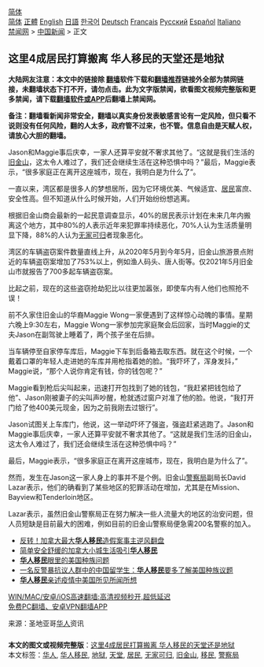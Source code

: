  <!-- 面包屑导航 --> <div class="breadcrumb"><!-- GTranslate: https://gtranslate.io/ -->  <div class="switcher notranslate">  <div class="selected">  <a href="#" onclick="return false;"> 简体</a>  </div>  <div class="option">  <a href="https://www.bannedbook.org" onclick="doGTranslate('zh-CN|zh-CN');jQuery('div.switcher div.selected a').html(jQuery(this).html());return false;" title="简体中文" class="nturl selected"> 简体</a>  <a href="https://www.bannedbook.org/zh-tw/" onclick="doGTranslate('zh-CN|zh-TW');jQuery('div.switcher div.selected a').html(jQuery(this).html());return false;" title="繁體中文" class="nturl"> 正體</a>  <a href="https://www.bannedbook.org/en/" onclick="doGTranslate('zh-CN|en');jQuery('div.switcher div.selected a').html(jQuery(this).html());return false;" title="English" class="nturl"> English</a>  <a href="https://www.bannedbook.org/ja/" onclick="doGTranslate('zh-CN|ja');jQuery('div.switcher div.selected a').html(jQuery(this).html());return false;" title="日本語" class="nturl"> 日語</a>  <a href="https://www.bannedbook.org/ko/" onclick="doGTranslate('zh-CN|ko');jQuery('div.switcher div.selected a').html(jQuery(this).html());return false;" title="한국어" class="nturl"> 한국어</a>  <a href="https://www.bannedbook.org/de/" onclick="doGTranslate('zh-CN|de');jQuery('div.switcher div.selected a').html(jQuery(this).html());return false;" title="Deutsch" class="nturl"> Deutsch</a>  <a href="https://www.bannedbook.org/fr/" onclick="doGTranslate('zh-CN|fr');jQuery('div.switcher div.selected a').html(jQuery(this).html());return false;" title="Français" class="nturl"> Français</a>  <a href="https://www.bannedbook.org/ru/" onclick="doGTranslate('zh-CN|ru');jQuery('div.switcher div.selected a').html(jQuery(this).html());return false;" title="Русский" class="nturl"> Русский</a>  <a href="https://www.bannedbook.org/es/" onclick="doGTranslate('zh-CN|es');jQuery('div.switcher div.selected a').html(jQuery(this).html());return false;" title="Español" class="nturl"> Español</a>  <a href="https://www.bannedbook.org/it/" onclick="doGTranslate('zh-CN|it');jQuery('div.switcher div.selected a').html(jQuery(this).html());return false;" title="Italiano" class="nturl"> Italiano</a>  </div>  </div>      <div class='breadcrumb-sub'><!-- Breadcrumb NavXT 6.3.0 --> <a href="https://www.bannedbook.org/" class="home">禁闻网</a> &gt; <a href="https://www.bannedbook.org/bnews/cnnews/" class="category">中国新闻</a> &gt; 正文</div></div><h2>这里4成居民打算搬离 华人移民的天堂还是地狱</h2> <p class="notice"><b>大陆网友注意：本文中的链接除 <a href="https://github.com/bannedbook/fanqiang" >翻墙</a>软件下载和<a href="https://github.com/killgcd/justmysocks/blob/master/README.md">翻墙推荐</a>链接外全部为禁网链接，未翻墙状态下打不开，请勿点击。此为文字版禁闻，欲看图文视频完整版和更多禁闻，请下载<a href="https://github.com/bannedbook/fanqiang">翻墙软件或APP</a>后翻墙上禁闻网。</p><p>备注：翻墙看新闻非常安全，翻墙以真实身份发表敏感言论有一定风险，但只看不说则没有任何风险，翻的人太多，政府管不过来，也不管。信息自由是天赋人权，请放心大胆的翻墙。</b></p>  <div class="entry"> <p id="conimg">Jason和Maggie事后庆幸，一家人还算平安就不奢求其他了。“这就是我们生活的<a href="https://www.bannedbook.org/bnews/tag/%e6%97%a7%e9%87%91%e5%b1%b1/" class="st_tag internal_tag" rel="tag" title="标签 旧金山 下的日志">旧金山</a>，这太令人难过了，我们还会继续生活在这种恐惧中吗？”最后，Maggie表示，“很多家庭正在离开这座城市，现在，我明白是为什么了”。</p> <p>一直以来，湾区都是很多人的梦想居所，因为它环境优美、气候适宜、<a href="https://www.bannedbook.org/bnews/tag/%E5%B1%85%E6%B0%91/" class="st_tag internal_tag" rel="tag" title="标签 居民 下的日志">居民</a>富庶、安全性高。但不知道从什么时候开始，人们开始纷纷想逃离。</p> <p>根据旧金山商会最新的一起民意调查显示，40%的居民表示计划在未来几年内搬离这个地方，其中80%的人表示近年来犯罪率持续恶化，70%人认为生活质量明显下降，88%的人认为<a href="https://www.bannedbook.org/bnews/tag/%E6%97%A0%E5%AE%B6%E5%8F%AF%E5%BD%92/" class="st_tag internal_tag" rel="tag" title="标签 无家可归 下的日志">无家可归</a>者现象恶化。</p>  <p>湾区的车辆盗窃案件数量直线上升，从2020年5月到今年5月，旧金山旅游景点附近的车辆盗窃案增加了753%以上，例如渔人码头、唐人街等。仅2021年5月旧金山市就报告了700多起车辆盗窃案。</p> <p>比起之前，现在的这些盗窃抢劫犯比以往更加嚣张，即使车内有人他们也照抢不误！</p> <p>前不久家住旧金山的华裔Maggie Wong一家便遇到了这样惊心动魄的事情。星期六晚上9:30左右，Maggie Wong一家参加完家庭聚会后回家，当时Maggie的丈夫Jason在副驾驶上睡着了，两个孩子坐在后排。</p>  <p>当车辆停至自家停车库后，Maggie下车到后备箱去取东西。就在这个时候，一个戴着口罩的年轻人走进她的车库并用枪指着她的脸。“我吓坏了，浑身发抖，” Maggie说，“那个人说你肯定有钱，你的钱包呢？”</p> <p>Maggie看到枪后尖叫起来，迅速打开包找到了她的钱包，“我赶紧把钱包给了他”、Jason刚被妻子的尖叫声吵醒，枪就透过窗户对准了他的脸。他说，“我打开门给了他400美元现金，因为之前我刚去过银行”。</p> <p>Jason试图关上车库门，他说，这一举动吓坏了强盗，强盗赶紧逃跑了。Jason和Maggie事后庆幸，一家人还算平安就不奢求其他了。“这就是我们生活的旧金山，这太令人难过了，我们还会继续生活在这种恐惧中吗？”</p>  <p>最后，Maggie表示，“很多家庭正在离开这座城市，现在，我明白是为什么了”。</p> <p>然而，发生在Jason这一家人身上的事并不是个例。旧金山<a href="https://www.bannedbook.org/bnews/tag/%E8%AD%A6%E5%AF%9F%E5%B1%80/" class="st_tag internal_tag" rel="tag" title="标签 警察局 下的日志">警察局</a>副局长David Lazar表示，他们的确看到了某些地区的犯罪活动在增加，尤其是在Mission、Bayview和Tenderloin地区。</p> <p>Lazar表示，虽然旧金山警察局正在努力解决一些人流量大的地区的治安问题，但人员短缺是目前最大的困难，例如目前的旧金山警察局便急需200名警察的加入。</p>  <ul class='op-related-articles' title='相关阅读'> <li><a href='https://www.bannedbook.org/bnews/lifebaike/20210204/1481454.html' target='_blank'>反转！加拿大最大<b>华人移民</b>造假案事主逆风翻盘</a></li> <li><a href='https://www.bannedbook.org/bnews/lifebaike/20200615/1344929.html' target='_blank'>简单安全舒缓的加拿大小城生活吸引<b>华人移民</b></a></li> <li><a href='https://www.bannedbook.org/bnews/baitai/20200614/1344590.html' target='_blank'><b>华人移民</b>眼里的美国种族问题</a></li> <li><a href='https://www.bannedbook.org/bnews/worldnews/usa/20200609/1342246.html' target='_blank'>一名反警暴抗议人群中的中国留学生：<b>华人移民</b>要多了解美国种族议题</a></li> <li><a href='https://www.bannedbook.org/bnews/cnnews/20200412/1311029.html' target='_blank'><b>华人移民</b>亲述疫情中美国所见所闻所想</a></li> </ul> <p class="texttj"> <a href="https://github.com/bannedbook/fanqiang/wiki/V2ray%E6%9C%BA%E5%9C%BA" target="_blank">WIN/MAC/安卓/iOS高速翻墙:高清视频秒开,超低延迟</a><br/> <a href="https://github.com/bannedbook/fanqiang/wiki/%E7%A6%81%E9%97%BB%E7%BD%91%E5%AE%89%E5%8D%93%E7%BF%BB%E5%A2%99%E6%96%B0%E9%97%BBAPP" target="_blank">免费PC翻墙、安卓VPN翻墙APP</a></p><p> 来源：圣地亚哥<a href="https://www.bannedbook.org/bnews/tag/%e5%8d%8e%e4%ba%ba/" class="st_tag internal_tag" rel="tag" title="标签 华人 下的日志">华人</a>资讯 </p><a name='sharetosocial'></a>  <div style="margin-bottom:5px;padding-bottom:5px;clear:both"> <div id="archive-pix-1" class="banner-ads"> <!-- AuctionX Display platform tag START --> <div id="26318x728x90x621x_ADSLOT2" clicktrack="%%CLICK_URL_ESC%%"></div> <!-- AuctionX Display platform tag END --> </div> <div id="archive-pix-2" class="banner-ads"> <!-- AuctionX Display platform tag START --> <div id="26315x300x250x621x_ADSLOT2" clicktrack="%%CLICK_URL_ESC%%"></div> <!-- AuctionX Display platform tag END --> </div> </div>    <div id="archive-pix-1" class="banner-ads"> <!-- AuctionX Display platform tag START --> <div id="26318x728x90x621x_ADSLOT3" clicktrack="%%CLICK_URL_ESC%%"></div> <!-- AuctionX Display platform tag END --> </div> <div><b>本文的图文或视频完整版</b>：<a href='https://www.bannedbook.org/bnews/cnnews/20210718/1589243.html'>这里4成居民打算搬离 华人移民的天堂还是地狱</a></div>  </div><!--END ENTRY--> <div class="postfooter"> <div>本文标签：<a href="https://www.bannedbook.org/bnews/tag/%e5%8d%8e%e4%ba%ba/" rel="tag">华人</a>, <a href="https://www.bannedbook.org/bnews/tag/%E5%8D%8E%E4%BA%BA%E7%A7%BB%E6%B0%91/" rel="tag">华人移民</a>, <a href="https://www.bannedbook.org/bnews/tag/%e5%9c%b0%e7%8b%b1/" rel="tag">地狱</a>, <a href="https://www.bannedbook.org/bnews/tag/%e5%a4%a9%e5%a0%82/" rel="tag">天堂</a>, <a href="https://www.bannedbook.org/bnews/tag/%E5%B1%85%E6%B0%91/" rel="tag">居民</a>, <a href="https://www.bannedbook.org/bnews/tag/%E6%97%A0%E5%AE%B6%E5%8F%AF%E5%BD%92/" rel="tag">无家可归</a>, <a href="https://www.bannedbook.org/bnews/tag/%e6%97%a7%e9%87%91%e5%b1%b1/" rel="tag">旧金山</a>, <a href="https://www.bannedbook.org/bnews/tag/%e7%a7%bb%e6%b0%91/" rel="tag">移民</a>, <a href="https://www.bannedbook.org/bnews/tag/%E8%AD%A6%E5%AF%9F%E5%B1%80/" rel="tag">警察局</a></div>  </div><!--END POSTFOOTER--> 